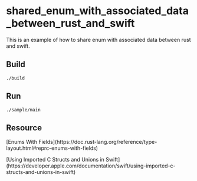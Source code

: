 # shared_enum_with_associated_data_between_rust_and_swift
This is an example of how to share enum with associated data between rust and swift.

## Build

```
./build
```

## Run

```
./sample/main 
```

## Resource

<p>[Enums With Fields](https://doc.rust-lang.org/reference/type-layout.html#reprc-enums-with-fields)</p>
<p>[Using Imported C Structs and Unions in Swift](https://developer.apple.com/documentation/swift/using-imported-c-structs-and-unions-in-swift)</p>

